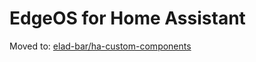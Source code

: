 <h1>EdgeOS for Home Assistant</h1>
Moved to: <a href="https://github.com/elad-bar/ha-custom-components/">elad-bar/ha-custom-components</a>

